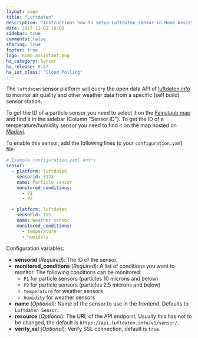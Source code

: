```yaml
---
layout: page
title: "Luftdaten"
description: "Instructions how to setup Luftdaten sensor in Home Assistant."
date: 2017-11-01 10:00
sidebar: true
comments: false
sharing: true
footer: true
logo: home-assistant.png
ha_category: Sensor
ha_release: 0.57
ha_iot_class: "Cloud Polling"
---
```


The `luftdaten` sensor platform will query the open data API of [luftdaten.info](http://luftdaten.info) to monitor air quality and other weather data from a specific (self build) sensor station.

To get the ID of a particle sensor you need to select it on the [Feinstaub map](http://deutschland.maps.luftdaten.info/) and find it in the sidebar (Column "Sensor ID").
To get the ID of a temperature/humidity sensor you need to find it on the map hosted on [Madavi](https://www.madavi.de/sensor/feinstaub-map-dht/).

To enable this sensor, add the following lines to your `configuration.yaml` file:

```yaml
# Example configuration.yaml entry
sensor:
  - platform: luftdaten
    sensorid: 3123
    name: Particle sensor
    monitored_conditions:
      - P1
      - P2

  - platform: luftdaten
    sensorid: 155
    name: Weather sensor
    monitored_conditions:
      - temperature
      - humidity
```

Configuration variables:

- **sensorid** (*Required*): The ID of the sensor.
- **monitored_conditions** (*Required*): A list of conditions you want to monitor. The following conditions can be monitored:
  - `P1` for particle sensors (particles 10 microns and below)
  - `P2` for particle sensors (particles 2.5 microns and below)
  - `temperature` for weather sensors
  - `humidity` for weather sensors
- **name** (*Optional*): Name of the sensor to use in the frontend. Defaults to `Luftdaten Sensor`.
- **resource** (*Optional*): The URL of the API endpoint. Usually this has not to be changed, the default is `https://api.luftdaten.info/v1/sensor/`.
- **verify_ssl** (*Optional*): Verify SSL connection, default is `true`.